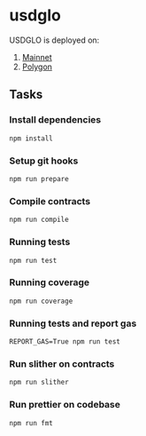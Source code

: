 # usdglo

USDGLO is deployed on:

1. [Mainnet](https://etherscan.io/token/0x4F604735c1cF31399C6E711D5962b2B3E0225AD3)
2. [Polygon](https://polygonscan.com/address/0x4F604735c1cF31399C6E711D5962b2B3E0225AD3)

## Tasks

### Install dependencies

`npm install`

### Setup git hooks

`npm run prepare`

### Compile contracts

`npm run compile`

### Running tests

`npm run test`

### Running coverage

`npm run coverage`

### Running tests and report gas

`REPORT_GAS=True npm run test`

### Run slither on contracts

`npm run slither`

### Run prettier on codebase

`npm run fmt`
